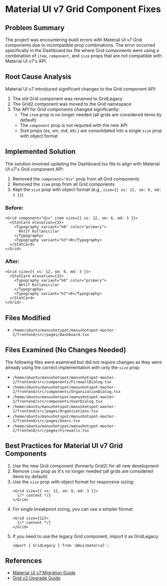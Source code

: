 # Material UI v7 Grid Component Fixes

## Problem Summary
The project was encountering build errors with Material UI v7 Grid components due to incompatible prop combinations. The error occurred specifically in the Dashboard.tsx file where Grid components were using a combination of `item`, `component`, and `size` props that are not compatible with Material UI v7's API.

## Root Cause Analysis
Material UI v7 introduced significant changes to the Grid component API:

1. The old Grid component was renamed to GridLegacy
2. The Grid2 component was moved to the Grid namespace
3. The API for Grid components changed significantly:
   - The `item` prop is no longer needed (all grids are considered items by default)
   - The `component` prop is not required with the new API
   - Size props (xs, sm, md, etc.) are consolidated into a single `size` prop with object format

## Implemented Solution
The solution involved updating the Dashboard.tsx file to align with Material UI v7's Grid component API:

1. Removed the `component="div"` prop from all Grid components
2. Removed the `item` prop from all Grid components
3. Kept the `size` prop with object format (e.g., `size={{ xs: 12, sm: 6, md: 3 }}`)

### Before:
```tsx
<Grid component="div" item size={{ xs: 12, sm: 6, md: 3 }}>
  <StatCard elevation={3}>
    <Typography variant="h6" color="primary">
      Aktif Kullanıcılar
    </Typography>
    <Typography variant="h3">0</Typography>
  </StatCard>
</Grid>
```

### After:
```tsx
<Grid size={{ xs: 12, sm: 6, md: 3 }}>
  <StatCard elevation={3}>
    <Typography variant="h6" color="primary">
      Aktif Kullanıcılar
    </Typography>
    <Typography variant="h3">0</Typography>
  </StatCard>
</Grid>
```

## Files Modified
- `/home/ubuntu/manushotspot/manushotspot-master-2/frontend/src/pages/Dashboard.tsx`

## Files Examined (No Changes Needed)
The following files were examined but did not require changes as they were already using the correct implementation with only the `size` prop:
- `/home/ubuntu/manushotspot/manushotspot-master-2/frontend/src/components/FirewallDialog.tsx`
- `/home/ubuntu/manushotspot/manushotspot-master-2/frontend/src/components/OrganizationDialog.tsx`
- `/home/ubuntu/manushotspot/manushotspot-master-2/frontend/src/components/UserDialog.tsx`
- `/home/ubuntu/manushotspot/manushotspot-master-2/frontend/src/pages/Organizations.tsx`
- `/home/ubuntu/manushotspot/manushotspot-master-2/frontend/src/pages/Users.tsx`
- `/home/ubuntu/manushotspot/manushotspot-master-2/frontend/src/pages/Firewalls.tsx`

## Best Practices for Material UI v7 Grid Components
1. Use the new Grid component (formerly Grid2) for all new development
2. Remove `item` prop as it's no longer needed (all grids are considered items by default)
3. Use the `size` prop with object format for responsive sizing:
   ```tsx
   <Grid size={{ xs: 12, sm: 6, md: 3 }}>
     {/* content */}
   </Grid>
   ```
4. For single breakpoint sizing, you can use a simpler format:
   ```tsx
   <Grid size={12}>
     {/* content */}
   </Grid>
   ```
5. If you need to use the legacy Grid component, import it as GridLegacy:
   ```tsx
   import { GridLegacy } from '@mui/material';
   ```

## References
- [Material UI v7 Migration Guide](https://mui.com/material-ui/migration/upgrade-to-v7/)
- [Grid v2 Upgrade Guide](https://mui.com/material-ui/migration/upgrade-to-grid-v2/)
